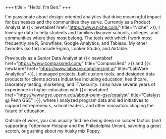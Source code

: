 +++
title = "Hello! I'm Ben."
+++

I'm passionate about design-oriented analytics that drive meaningful impact for businesses and the communities they serve. Currently as a Product Analyst at {{< newtabref href="https://www.niche.com/" title="Niche" >}}, I leverage data to help students and families discover schools, colleges, and communities where they most belong. The tools with which I work most frequently are R, Snowflake, Google Analytics, and Tableau. My other favorites (so far) include Figma, Looker Studio, and Airtable.

Previously as a Senior Data Analyst at {{< newtabref href="https://www.compassred.com/" title="CompassRed" >}} and {{< newtabref href="https://www.labware.com/lims/ml-ai" title="LabWare Analytics" >}}, I managed projects, built custom tools, and designed data products for clients across industries including education, healthcare, laboratory testing, marketing, and IT/security. I also have several years of experience in higher education with {{< newtabref href="https://www.gse.upenn.edu/about-penn-gse/catalyst" title="Catalyst @ Penn GSE" >}}, where I analyzed program data and led initiatives to support entrepreneurs, school leaders, and other innovators shaping the future of education.

Outside of work, you can usually find me diving deep on soccer tactics (and supporting Tottenham Hotspur and the Philadelphia Union), savoring a great scotch, or gushing about my husky mix Poppy.